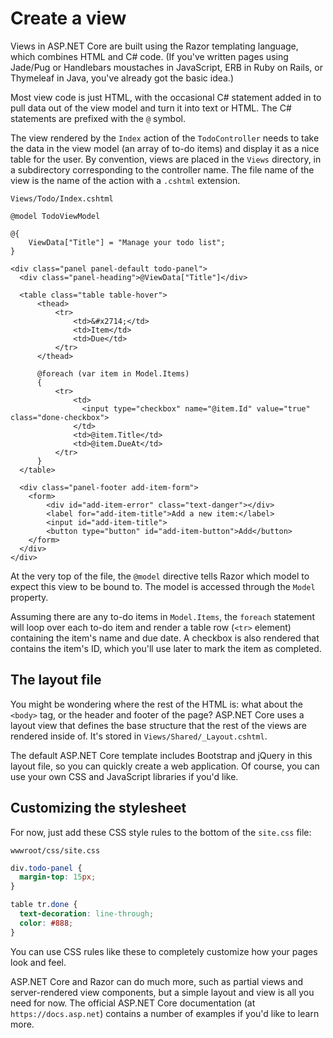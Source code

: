 # Create a view

Views in ASP.NET Core are built using the Razor templating language, which combines HTML and C\# code. \(If you've written pages using Jade/Pug or Handlebars moustaches in JavaScript, ERB in Ruby on Rails, or Thymeleaf in Java, you've already got the basic idea.\)

Most view code is just HTML, with the occasional C\# statement added in to pull data out of the view model and turn it into text or HTML. The C\# statements are prefixed with the `@` symbol.

The view rendered by the `Index` action of the `TodoController` needs to take the data in the view model \(an array of to-do items\) and display it as a nice table for the user. By convention, views are placed in the `Views` directory, in a subdirectory corresponding to the controller name. The file name of the view is the name of the action with a `.cshtml` extension.

`Views/Todo/Index.cshtml`

```markup
@model TodoViewModel

@{
    ViewData["Title"] = "Manage your todo list";
}

<div class="panel panel-default todo-panel">
  <div class="panel-heading">@ViewData["Title"]</div>

  <table class="table table-hover">
      <thead>
          <tr>
              <td>&#x2714;</td>
              <td>Item</td>
              <td>Due</td>
          </tr>
      </thead>

      @foreach (var item in Model.Items)
      {
          <tr>
              <td>
                <input type="checkbox" name="@item.Id" value="true" class="done-checkbox">
              </td>
              <td>@item.Title</td>
              <td>@item.DueAt</td>
          </tr>
      }
  </table>

  <div class="panel-footer add-item-form">
    <form>
        <div id="add-item-error" class="text-danger"></div>
        <label for="add-item-title">Add a new item:</label>
        <input id="add-item-title">
        <button type="button" id="add-item-button">Add</button>
    </form>
  </div>
</div>
```

At the very top of the file, the `@model` directive tells Razor which model to expect this view to be bound to. The model is accessed through the `Model` property.

Assuming there are any to-do items in `Model.Items`, the `foreach` statement will loop over each to-do item and render a table row \(`<tr>` element\) containing the item's name and due date. A checkbox is also rendered that contains the item's ID, which you'll use later to mark the item as completed.

## The layout file

You might be wondering where the rest of the HTML is: what about the `<body>` tag, or the header and footer of the page? ASP.NET Core uses a layout view that defines the base structure that the rest of the views are rendered inside of. It's stored in `Views/Shared/_Layout.cshtml`.

The default ASP.NET Core template includes Bootstrap and jQuery in this layout file, so you can quickly create a web application. Of course, you can use your own CSS and JavaScript libraries if you'd like.

## Customizing the stylesheet

For now, just add these CSS style rules to the bottom of the `site.css` file:

`wwwroot/css/site.css`

```css
div.todo-panel {
  margin-top: 15px;
}

table tr.done {
  text-decoration: line-through;
  color: #888;
}
```

You can use CSS rules like these to completely customize how your pages look and feel.

ASP.NET Core and Razor can do much more, such as partial views and server-rendered view components, but a simple layout and view is all you need for now. The official ASP.NET Core documentation \(at `https://docs.asp.net`\) contains a number of examples if you'd like to learn more.

